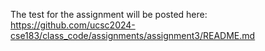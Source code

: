 The test for the assignment will be posted here:
https://github.com/ucsc2024-cse183/class_code/assignments/assignment3/README.md
